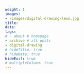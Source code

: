 ```yaml
---
weight: 1
images:
- /images/digital-drawing/leon.jpg
title: 
date: 
tags:
# - about # homepage
- archive # all posts
- digital-drawing
# hideTitle: true
# hideDate: true
hideExif: true
# multipleColumn: true
---
```

